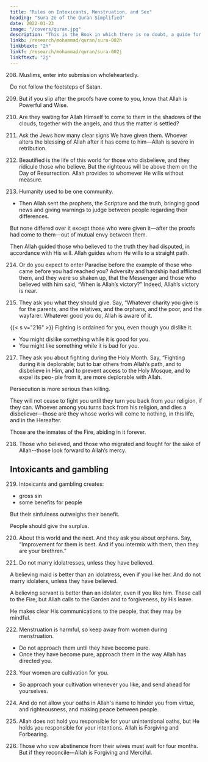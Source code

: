 ```yaml
---
title: "Rules on Intoxicants, Menstruation, and Sex"
heading: "Sura 2e of the Quran Simplified"
date: 2022-01-23
image: "/covers/quran.jpg"
description: "This is the Book in which there is no doubt, a guide for the righteous."
linkb: /research/mohammad/quran/sura-002h
linkbtext: "2h"
linkf: /research/mohammad/quran/sura-002j
linkftext: "2j"
---
```



208. Muslims, enter into submission wholeheartedly. 

Do not follow the footsteps of Satan.

209. But if you slip after the proofs have come to you, know that Allah is Powerful and Wise.

210. Are they waiting for Allah Himself to come to them in the shadows of the clouds, together with the angels, and thus the matter is settled? 

211. Ask the Jews how many clear signs We have given them. Whoever alters the blessing of Allah after it has come to
him—Allah is severe in retribution.

212. Beautified is the life of this world for those who disbelieve, and they ridicule those who believe. But the righteous will be above them on the Day of Resurrection. Allah provides to whomever He wills without measure.

213. Humanity used to be one community. 
- Then Allah sent the prophets, the Scripture and the truth, bringing good news and giving warnings to judge between people regarding their differences. 

But none differed over it except those who were given it—after the proofs had come to them—out of mutual envy between them. 

Then Allah guided those who believed to the truth they had disputed, in accordance with His will. Allah guides whom He wills to a straight path.

214. Or do you expect to enter Paradise before the example of those who came before you had reached you? Adversity and hardship
had afflicted them, and they were so shaken up, that the Messenger and those who believed with him said, “When is Allah’s victory?” Indeed, Allah’s victory is near.

215. They ask you what they should give. Say, “Whatever charity you give is for the parents, and the relatives, and the orphans, and the
poor, and the wayfarer. Whatever good you do, Allah is aware of it.

{{< s v="216" >}} Fighting is ordained for you, even though you dislike it. 
- You might dislike something while it is good for you.
- You might like something while it is bad for you.

217. They ask you about fighting during the Holy Month. Say, “Fighting during it is deplorable; but to bar others from Allah’s path,
and to disbelieve in Him, and to prevent access to the Holy Mosque, and to expel its peo-
ple from it, are more deplorable with Allah.

Persecution is more serious than killing.

They will not cease to fight you until they turn you back from your religion, if they can.
Whoever among you turns back from his religion, and dies a disbeliever—those are they whose works will come to nothing, in this life,
and in the Hereafter. 

Those are the inmates of the Fire, abiding in it forever.

218. Those who believed, and those who migrated and fought for the sake of Allah--those look forward to Allah’s mercy.

## Intoxicants and gambling

219. Intoxicants and gambling creates:
- gross sin
- some benefits for people

But their sinfulness outweighs their benefit.

People should give the surplus.


220. About this world and the next. And they
ask you about orphans. Say, “Improvement
for them is best. And if you intermix with
them, then they are your brethren.” 

<!-- Allah knows the dishonest from the honest. Had
Allah willed, He could have overburdened
you. Allah is Mighty and Wise. -->

221. Do not marry idolatresses, unless they have believed. 

A believing maid is better than an idolatress, even if you like her. And do not
marry idolaters, unless they have believed. 

A believing servant is better than an idolater, even if you like him. These call to the Fire, but
Allah calls to the Garden and to forgiveness, by His leave. 

He makes clear His communications to the people, that they may be mindful.

222. Menstruation is harmful, so keep away from women during menstruation.
- Do not approach them until they have become pure. 
- Once they have become pure, approach them in the way Allah has directed you.

223. Your women are cultivation for you. 
- So approach your cultivation whenever you like, and send ahead for yourselves. <!-- And fear Allah, and know that you will meet Him. And
give good news to the believers. -->

224. And do not allow your oaths in Allah's name to hinder you from virtue, and righteousness, and making peace between people.

225. Allah does not hold you responsible for your unintentional oaths, but He holds you responsible for your intentions. Allah is Forgiving and Forbearing.

226. Those who vow abstinence from their wives must wait for four months. But if they
reconcile—Allah is Forgiving and Merciful.

<!-- 227. And if they resolve to divorce—Allah is Hearing and Knowing. -->
